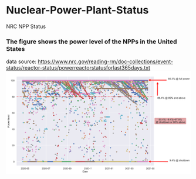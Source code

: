 # Nuclear-Power-Plant-Status
NRC NPP Status

### The figure shows the power level of the NPPs in the United States
data source: https://www.nrc.gov/reading-rm/doc-collections/event-status/reactor-status/powerreactorstatusforlast365days.txt
![Result](NPPstatus.png)
